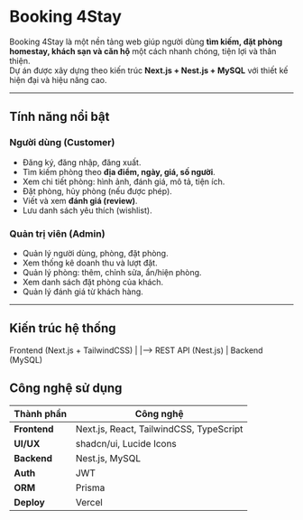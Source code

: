 # Booking 4Stay

Booking 4Stay là một nền tảng web giúp người dùng **tìm kiếm, đặt phòng homestay, khách sạn và căn hộ** một cách nhanh chóng, tiện lợi và thân thiện.  
Dự án được xây dựng theo kiến trúc **Next.js + Nest.js + MySQL** với thiết kế hiện đại và hiệu năng cao.

---

## Tính năng nổi bật

### Người dùng (Customer)
- Đăng ký, đăng nhập, đăng xuất.
- Tìm kiếm phòng theo **địa điểm, ngày, giá, số người**.
- Xem chi tiết phòng: hình ảnh, đánh giá, mô tả, tiện ích.
- Đặt phòng, hủy phòng (nếu được phép).
- Viết và xem **đánh giá (review)**.
- Lưu danh sách yêu thích (wishlist).

### Quản trị viên (Admin)
- Quản lý người dùng, phòng, đặt phòng.
- Xem thống kê doanh thu và lượt đặt.
- Quản lý phòng: thêm, chỉnh sửa, ẩn/hiện phòng.
- Xem danh sách đặt phòng của khách.
- Quản lý đánh giá từ khách hàng.

---

## Kiến trúc hệ thống

Frontend (Next.js + TailwindCSS)
   |
   |--> REST API (Nest.js)
   |
Backend (MySQL)

## Công nghệ sử dụng
| Thành phần   | Công nghệ                               |
| ------------ | --------------------------------------- |
| **Frontend** | Next.js, React, TailwindCSS, TypeScript |
| **UI/UX**    | shadcn/ui, Lucide Icons                 |
| **Backend**  | Nest.js, MySQL                  |
| **Auth**     | JWT                                     |
| **ORM**      | Prisma                                  |
| **Deploy**   | Vercel                                  |
